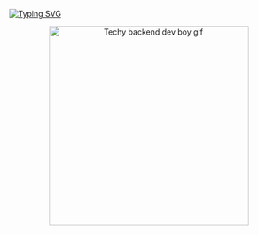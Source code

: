 [![Typing SVG](https://readme-typing-svg.demolab.com?font=Fira+Code&size=37&duration=4000&pause=1000&background=FF903200&center=true&vCenter=true&width=1000&lines=Hi+there+I'm+Rodrigo.;Computer+Scientist+%7C+Backend+Developer)](https://git.io/typing-svg)

<p align="center">
  <img src="https://media0.giphy.com/media/v1.Y2lkPTc5MGI3NjExNHA3b2dzNjhqYmMwdGZlNWc4MXB6dGZwMXQzNWJndWw2N256cGJ6NyZlcD12MV9pbnRlcm5hbF9naWZfYnlfaWQmY3Q9Zw/cFdHXXm5GhJsc/giphy.gif" width="360" alt="Techy backend dev boy gif"/>
</p>


<!--
**rodrigoavilaCS/rodrigoavilaCS** is a ✨ _special_ ✨ repository because its `README.md` (this file) appears on your GitHub profile.

Here are some ideas to get you started:

- 🔭 I’m currently working on ...
- 🌱 I’m currently learning ...
- 👯 I’m looking to collaborate on ...
- 🤔 I’m looking for help with ...
- 💬 Ask me about ...
- 📫 How to reach me: ...
- 😄 Pronouns: ...
- ⚡ Fun fact: ...
-->

